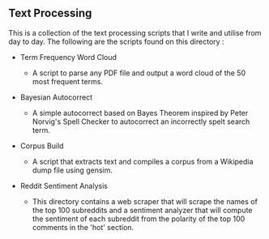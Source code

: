 ## Text Processing
This is a collection of the text processing scripts that I write and utilise from day to day. The following are the scripts found on this directory :

* Term Frequency Word Cloud 
  * A script to parse any PDF file and output a word cloud of the 50 most frequent terms.

* Bayesian Autocorrect
  * A simple autocorrect based on Bayes Theorem inspired by Peter Norvig's Spell Checker to autocorrect an incorrectly spelt search term. 

* Corpus Build
  * A script that extracts text and compiles a corpus from a Wikipedia dump file using gensim. 

* Reddit Sentiment Analysis
  * This directory contains a web scraper that will scrape the names of the top 100 subreddits and a sentiment analyzer that will compute the sentiment of each subreddit from the polarity of the top 100 comments in the 'hot' section.
